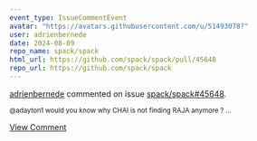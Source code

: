 ```yaml
---
event_type: IssueCommentEvent
avatar: "https://avatars.githubusercontent.com/u/51493078?"
user: adrienbernede
date: 2024-08-09
repo_name: spack/spack
html_url: https://github.com/spack/spack/pull/45648
repo_url: https://github.com/spack/spack
---
```


<a href='https://github.com/adrienbernede' target='_blank'>adrienbernede</a> commented on issue <a href='https://github.com/spack/spack/pull/45648' target='_blank'>spack/spack#45648</a>.

<small>@adayton1 would you know why CHAI is not finding RAJA anymore ?...</small>

<a href='https://github.com/spack/spack/pull/45648' target='_blank'>View Comment</a>